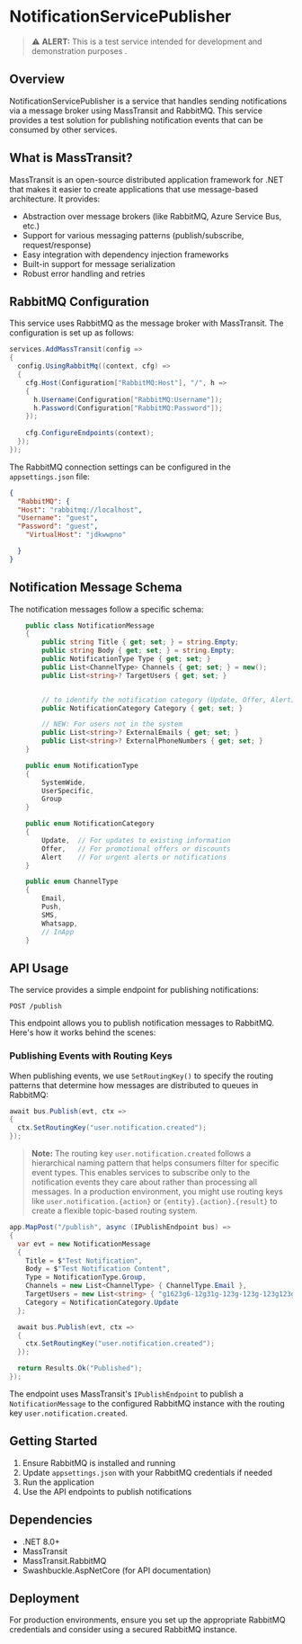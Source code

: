 # NotificationServicePublisher

> ⚠️ **ALERT:** This is a test service intended for development and demonstration purposes .

## Overview

NotificationServicePublisher is a service that handles sending notifications via a message broker using MassTransit and RabbitMQ. This service provides a test solution for publishing notification events that can be consumed by other services.

## What is MassTransit?

MassTransit is an open-source distributed application framework for .NET that makes it easier to create applications that use message-based architecture. It provides:

- Abstraction over message brokers (like RabbitMQ, Azure Service Bus, etc.)
- Support for various messaging patterns (publish/subscribe, request/response)
- Easy integration with dependency injection frameworks
- Built-in support for message serialization
- Robust error handling and retries

## RabbitMQ Configuration

This service uses RabbitMQ as the message broker with MassTransit. The configuration is set up as follows:

```csharp
services.AddMassTransit(config =>
{
  config.UsingRabbitMq((context, cfg) =>
  {
    cfg.Host(Configuration["RabbitMQ:Host"], "/", h =>
    {
      h.Username(Configuration["RabbitMQ:Username"]);
      h.Password(Configuration["RabbitMQ:Password"]);
    });
    
    cfg.ConfigureEndpoints(context);
  });
});
```

The RabbitMQ connection settings can be configured in the `appsettings.json` file:

```json
{
  "RabbitMQ": {
  "Host": "rabbitmq://localhost",
  "Username": "guest",
  "Password": "guest",
    "VirtualHost": "jdkwwpno"

  }
}
```

## Notification Message Schema

The notification messages follow a specific schema:

```csharp
    public class NotificationMessage
    {
        public string Title { get; set; } = string.Empty;
        public string Body { get; set; } = string.Empty;
        public NotificationType Type { get; set; }
        public List<ChannelType> Channels { get; set; } = new();
        public List<string>? TargetUsers { get; set; }


        // to identify the notification category (Update, Offer, Alert)
        public NotificationCategory Category { get; set; }

        // NEW: For users not in the system
        public List<string>? ExternalEmails { get; set; }
        public List<string>? ExternalPhoneNumbers { get; set; }
    }

    public enum NotificationType
    {
        SystemWide,
        UserSpecific,
        Group
    }

    public enum NotificationCategory
    {
        Update,  // For updates to existing information
        Offer,   // For promotional offers or discounts
        Alert    // For urgent alerts or notifications
    }

    public enum ChannelType
    {
        Email,
        Push,
        SMS,
        Whatsapp,
        // InApp
    }
```
## API Usage

The service provides a simple endpoint for publishing notifications:

```http
POST /publish
```

This endpoint allows you to publish notification messages to RabbitMQ. Here's how it works behind the scenes:

### Publishing Events with Routing Keys

When publishing events, we use `SetRoutingKey()` to specify the routing patterns that determine how messages are distributed to queues in RabbitMQ:

```csharp
await bus.Publish(evt, ctx =>
{
  ctx.SetRoutingKey("user.notification.created");
});
```

> **Note:** The routing key `user.notification.created` follows a hierarchical naming pattern that helps consumers filter for specific event types. This enables services to subscribe only to the notification events they care about rather than processing all messages. In a production environment, you might use routing keys like `user.notification.{action}` or `{entity}.{action}.{result}` to create a flexible topic-based routing system.

```csharp
app.MapPost("/publish", async (IPublishEndpoint bus) =>
{
  var evt = new NotificationMessage
  {
    Title = $"Test Notification",
    Body = $"Test Notification Content",
    Type = NotificationType.Group,
    Channels = new List<ChannelType> { ChannelType.Email },
    TargetUsers = new List<string> { "g1623g6-12g31g-123g-123g-123g123g", "g1623g6-12g31g-123g-123g-123g123g" },
    Category = NotificationCategory.Update
  };

  await bus.Publish(evt, ctx =>
  {
    ctx.SetRoutingKey("user.notification.created");
  });

  return Results.Ok("Published");
});
```

The endpoint uses MassTransit's `IPublishEndpoint` to publish a `NotificationMessage` to the configured RabbitMQ instance with the routing key `user.notification.created`.

## Getting Started

1. Ensure RabbitMQ is installed and running
2. Update `appsettings.json` with your RabbitMQ credentials if needed
3. Run the application
4. Use the API endpoints to publish notifications

## Dependencies

- .NET 8.0+
- MassTransit
- MassTransit.RabbitMQ
- Swashbuckle.AspNetCore (for API documentation)

## Deployment

For production environments, ensure you set up the appropriate RabbitMQ credentials and consider using a secured RabbitMQ instance.

